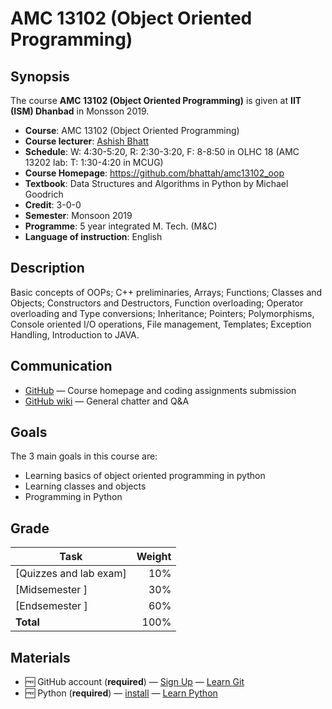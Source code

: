 # AMC 13102 (Object Oriented Programming)
<!--lint disable no-html-->

## Synopsis

The course **AMC 13102 (Object Oriented Programming)** is given at **IIT (ISM) Dhanbad** in Monsson 2019.

*   **Course**: AMC 13102 (Object Oriented Programming)
*   **Course lecturer**: [Ashish Bhatt][ashish-mail]
*   **Schedule**: W: 4:30-5:20, R: 2:30-3:20, F: 8-8:50 in OLHC 18 (AMC 13202 lab: T: 1:30-4:20 in MCUG)
*   **Course Homepage**: https://github.com/bhattah/amc13102_oop
*   **Textbook**: Data Structures and Algorithms in Python by Michael Goodrich
*   **Credit**: 3-0-0
*   **Semester**: Monsoon 2019
*   **Programme**: 5 year integrated M. Tech. (M&C)
*   **Language of instruction**: English

## Description

Basic  concepts  of  OOPs;  C++  preliminaries,  Arrays; Functions;  Classes  and  Objects; Constructors   and   Destructors,   Function   overloading;   Operator   overloading   and   Type conversions;  Inheritance;  Pointers;  Polymorphisms, Console  oriented  I/O  operations,  File management, Templates; Exception Handling, Introduction to JAVA.

## Communication

*   [GitHub](https://github.com/bhattah/amc13102_oop)
    — Course homepage and coding assignments submission
*   [GitHub wiki](https://github.com/bhattah/amc13102_oop/wiki)
    — General chatter and Q&A

## Goals

The 3 main goals in this course are:

*   Learning basics of object oriented programming in python
*   Learning classes and objects
*   Programming in Python

## Grade

| Task                        | Weight |
| --------------------------- | -----: |
| [Quizzes and lab exam]      |    10% |
| [Midsemester ]              |    30% |
| [Endsemester ]              |    60% |
| **Total**                   |   100% |

## Materials

*   🆓 GitHub account (**required**)
    — [Sign Up](https://help.github.com/articles/signing-up-for-a-new-github-account/)
    — [Learn Git](https://www.codecademy.com/learn/learn-git)
*   🆓 Python (**required**)
    — [install](https://docs.anaconda.com/anaconda/install/linux/)
    — [Learn Python](https://www.codecademy.com/learn/learn-python)


[ashish-mail]: mailto:ashishbhatt@iitism.ac.in?subject=AMC15101_Algorithims:%20
